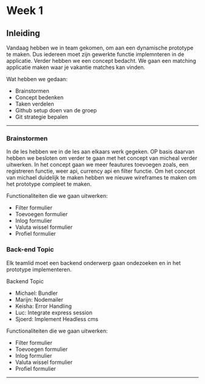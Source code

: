 # Week 1
 ## Inleiding
 Vandaag hebben we in team gekomen, om aan een dynamische prototype te maken. Dus iedereen moet zijn gewerkte functie implemnteren in de applicatie. Verder hebben we een concept bedacht. We gaan een matching applicatie maken waar je vakantie matches kan vinden. 

 Wat hebben we gedaan:
 - Brainstormen
 - Concept bedenken 
 - Taken verdelen
 - Github setup doen van de groep
 - Git strategie bepalen
 
---
### Brainstormen
In de les hebben we in de les aan elkaars werk gegeken. OP basis daarvan hebben we besloten om verder te gaan met het  concept van micheal verder uitwerken. In het concept gaan we meer feautures toevoegen zoals, een registreren functie, weer api, currency api en filter functie. Om het concept van michael duidelijk te maken hebben we nieuwe wireframes te maken om het prototype compleet te maken. 

Functionaliteiten die we gaan uitwerken: 
 - Filter formulier
 - Toevoegen formulier
 - Inlog formulier
 - Valuta wissel formulier
 - Profiel formulier



### Back-end Topic
Elk teamlid moet een backend onderwerp gaan ondezoeken en in het prototype implementeren. 

 Backend Topic 
 - Michael: Bundler
 - Marijn: Nodemailer
 - Keisha: Error Handling
 - Luc: Integrate express session
 - Sjoerd: Implement Headless cms


 Functionaliteiten die we gaan uitwerken: 
 - Filter formulier
 - Toevoegen formulier
 - Inlog formulier
 - Valuta wissel formulier
 - Profiel formulier

 ---
